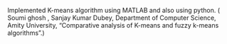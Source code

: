 Implemented K-means algorithm using MATLAB and also using python. ( Soumi ghosh , Sanjay Kumar Dubey, Department of Computer Science, Amity University, “Comparative analysis of K-means and fuzzy k-means algorithms”.)

